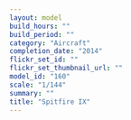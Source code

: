 ```yaml
---
layout: model
build_hours: ""
build_period: ""
category: "Aircraft"
completion_date: "2014"
flickr_set_id: ""
flickr_set_thumbnail_url: ""
model_id: "160"
scale: "1/144"
summary: ""
title: "Spitfire IX"
---
```



